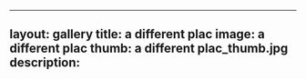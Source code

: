 
---
layout: gallery
title: a different plac
image: a different plac
thumb: a different plac_thumb.jpg
description:
---
    